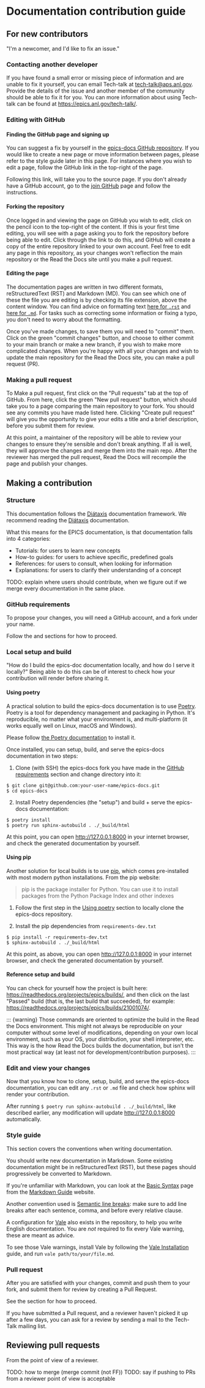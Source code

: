 # Documentation contribution guide

## For new contributors

"I'm a newcomer, and I'd like to fix an issue."

### Contacting another developer

If you have found a small error or missing piece of information
and are unable to fix it yourself,
you can email Tech-talk at <tech-talk@aps.anl.gov>.
Provide the details of the issue
and another member of the community should be able to fix it for you.
You can more information about using Tech-talk can be found at <https://epics.anl.gov/tech-talk/>.

### Editing with GitHub

#### Finding the GitHub page and signing up

You can suggest a fix by yourself in the [epics-docs GitHub repository].
If you would like to create a new page or move information between pages,
please refer to the style guide later in this page.
For instances where you wish to edit a page,
follow the GitHub link in the top-right of the page.

Following this link, will take you to the source page.
If you don't already have a GitHub account,
go to the [join GitHub] page and follow the instructions.

  [epics-docs GitHub repository]: https://github.com/epics-docs/epics-docs
  [join GitHub]: https://github.com/join

#### Forking the repository

Once logged in and viewing the page on GitHub you wish to edit,
click on the pencil icon to the top-right of the content.
If this is your first time editing,
you will see with a page asking you to fork the repository before being able to edit.
Click through the link to do this,
and GitHub will create a copy of the entire repository linked to your own account.
Feel free to edit any page in this repository,
as your changes won't reflection the main repository or the Read the Docs site until you make a pull request.

#### Editing the page

The documentation pages are written in two different formats,
reStructuredText (RST) and Markdown (MD).
You can see which one of these the file you are editing is by checking its file extension,
above the content window.
You can find advice on formatting text [here for `.rst`]
and [here for `.md`].
For tasks such as correcting some information or fixing a typo,
you don't need to worry about the formatting.

Once you've made changes,
to save them you will need to "commit" them.
Click on the green "commit changes" button,
and choose to either commit to your main branch or make a new branch,
if you wish to make more complicated changes.
When you're happy with all your changes
and wish to update the main repository for the Read the Docs site,
you can make a pull request (PR).

  [here for `.rst`]: https://www.sphinx-doc.org/en/master/usage/restructuredtext/basics.html
  [here for `.md`]: https://www.markdownguide.org/basic-syntax/

### Making a pull request

To Make a pull request,
first click on the "Pull requests" tab at the top of GitHub.
From here, click the green "New pull request" button,
which should take you to a page comparing the main repository to your fork.
You should see any commits you have made listed here.
Clicking "Create pull request" will give you the opportunity to give your edits a title
and a brief description,
before you submit them for review.

At this point,
a maintainer of the repository will be able to review your changes
to ensure they're sensible and don't break anything.
If all is well, they will approve the changes and merge them into the main repo.
After the reviewer has merged the pull request,
Read the Docs will recompile the page and publish your changes.

## Making a contribution

### Structure

This documentation follows the [Diátaxis] documentation framework.
We recommend reading the [Diátaxis] documentation.

What this means for the EPICS documentation,
is that documentation falls into 4 categories:

-   Tutorials: for users to learn new concepts
-   How-to guides: for users to achieve specific, predefined goals
-   References: for users to consult,
    when looking for information
-   Explanations: for users to clarify their understanding of a concept

TODO: explain where users should contribute, when we figure out if we merge every documentation in the same place.

  [Diátaxis]: https://diataxis.fr/

### GitHub requirements

To propose your changes,
you will need a GitHub account,
and a fork under your name.

Follow the [][1] and [][2] sections for how to proceed.

  [1]: #finding-the-github-page-and-signing-up
  [2]: #forking-the-repo

### Local setup and build

"How do I build the epics-doc documentation locally,
and how do I serve it locally?"
Being able to do this can be of interest to check how your contribution will render before sharing it.

#### Using poetry

A practical solution to build the epics-docs documentation is to use [Poetry].
Poetry is a tool for dependency management and packaging in Python.
It's reproducible,
no matter what your environment is,
and multi-platform (it works equally well on Linux, macOS and Windows).

Please follow [the Poetry documentation] to install it.

Once installed,
you can setup, build, and serve the epics-docs documentation in two steps:

1.  Clone (with SSH) the epics-docs fork you have made in the [GitHub requirements] section and change directory into it:

``` console
$ git clone git@github.com:your-user-name/epics-docs.git
$ cd epics-docs
```

2.  Install Poetry dependencies (the "setup") and build + serve the epics-docs documentation:

``` console
$ poetry install
$ poetry run sphinx-autobuild . ./_build/html
```

At this point,
you can open <http://127.0.0.1:8000> in your internet browser,
and check the generated documentation by yourself.

  [Poetry]: https://python-poetry.org/docs/
  [the Poetry documentation]: https://python-poetry.org/docs/#system-requirements
  [GitHub requirements]: #github-requirements

#### Using pip

Another solution for local builds is to use [pip],
which comes pre-installed with most modern python installations.
From the pip website:

> pip is the package installer for Python.
> You can use it to install packages from the Python Package Index and other indexes

1. Follow the first step in the [Using poetry] section to locally clone the epics-docs repository.

2. Install the pip dependencies from `requirements-dev.txt`

``` console
$ pip install -r requirements-dev.txt
$ sphinx-autobuild . ./_build/html
```

At this point,
as above,
you can open <http://127.0.0.1:8000> in your internet browser,
and check the generated documentation by yourself.

  [pip]: https://pip.pypa.io/en/stable/
  [Using poetry]: #using-poetry

#### Reference setup and build

You can check for yourself how the project is built here: <https://readthedocs.org/projects/epics/builds/>,
and then click on the last "Passed" build (that is, the last build that succeeded),
for example: <https://readthedocs.org/projects/epics/builds/21001074/>.

::: {warning}
Those commands are oriented to optimize the build in the Read the Docs environment.
This might not always be reproducible on your computer without some level of modifications,
depending on your own local environment,
such as your OS, your distribution, your shell interpreter, etc.
This way is the how Read the Docs builds the documentation,
but isn't the most practical way (at least not for development/contribution purposes).
:::

### Edit and view your changes

Now that you know how to clone, setup, build, and serve the epics-docs documentation,
you can edit any `.rst` or `.md` file and check how sphinx will render your contribution.

After running `$ poetry run sphinx-autobuild . ./_build/html`, like described earlier,
any modification will update <http://127.0.0.1:8000> automatically.

### Style guide

This section covers the conventions when writing documentation.

You should write new documentation in Markdown.
Some existing documentation might be in reStructuredText (RST),
but these pages should progressively be converted to Markdown.

If you're unfamiliar with Markdown,
you can look at the [Basic Syntax] page from the [Markdown Guide] website.

Another convention used is [Semantic line breaks][]:
make sure to add line breaks after each sentence,
comma,
and before every relative clause.

A configuration for [Vale] also exists in the repository,
to help you write English documentation.
You are *not* required to fix every Vale warning,
these are meant as advice.

To see those Vale warnings,
install Vale by following the [Vale Installation] guide,
and run `vale path/to/your/file.md`.

  [Basic Syntax]: https://www.markdownguide.org/basic-syntax/
  [Markdown Guide]: https://www.markdownguide.org/
  [Semantic line breaks]: https://sembr.org/
  [Vale]: https://vale.sh/
  [Vale Installation]: https://vale.sh/docs/vale-cli/installation/

### Pull request

After you are satisfied with your changes,
commit and push them to your fork,
and submit them for review by creating a Pull Request.

See the [][3] section for how to proceed.

If you have submitted a Pull request,
and a reviewer haven't picked it up after a few days,
you can ask for a review by sending a mail to the Tech-Talk mailing list.

  [3]: #making-a-pull-request

## Reviewing pull requests

From the point of view of a reviewer.

TODO: how to merge (merge commit (not FF))
TODO: say if pushing to PRs from a reviewer point of view is acceptable
